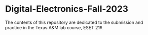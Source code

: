 # Digital-Electronics-Fall-2023
The contents of this repository are dedicated to the submission and practice in the Texas A&amp;M lab course, ESET 219.
